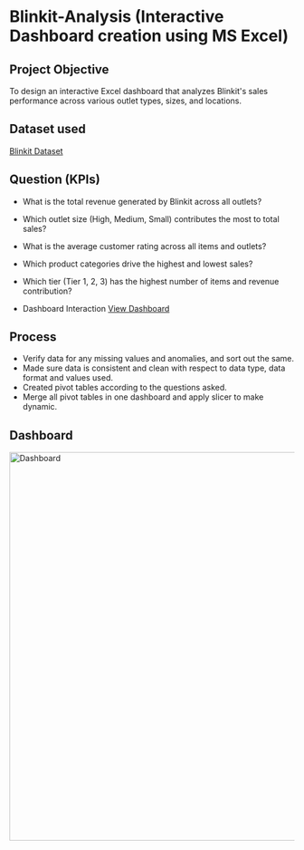 # Blinkit-Analysis (Interactive Dashboard creation using MS Excel)

## Project Objective
To design an interactive Excel dashboard that analyzes Blinkit's sales performance across various outlet types, sizes, and locations.

## Dataset used
<a href="https://github.com/kartikgautam1323/Blinkit-Analysis/blob/main/BlinkIT%20Grocery%20Data%20Excel.xlsx">Blinkit Dataset</a>

## Question (KPIs)
- What is the total revenue generated by Blinkit across all outlets?
- Which outlet size (High, Medium, Small) contributes the most to total sales?
- What is the average customer rating across all items and outlets?
- Which product categories drive the highest and lowest sales?
- Which tier (Tier 1, 2, 3) has the highest number of items and revenue contribution?
  
- Dashboard Interaction <a href="https://github.com/kartikgautam1323/Blinkit-Analysis/blob/main/Dashboard.png">View Dashboard</a>

## Process
- Verify data for any missing values and anomalies, and sort out the same.
- Made sure data is consistent and clean with respect to data type, data format and values used.
- Created pivot tables according to the questions asked.
- Merge all pivot tables in one dashboard and apply slicer to make dynamic.

## Dashboard
<img width="1377" height="686" alt="Dashboard" src="https://github.com/user-attachments/assets/3f996d11-dd17-42c6-9e6f-3a3676382863" />
